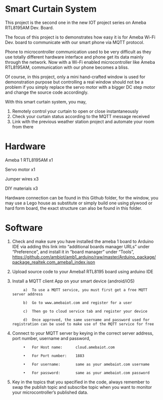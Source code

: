 # Smart Curtain System

This project is the second one in the new IOT project series on Ameba RTL8195AM Dev. Board.

The focus of this project is to demonstrates how easy it is for Ameba Wi-Fi Dev. board to communicate with our smart phone via MQTT protocol. 

Phone to microcontroller communication used to be very difficult as they use totally different hardware interface and phone get its data mainly through the network. Now with a Wi-Fi enabled microcontroller like Ameba RTL8195AM, communication with our phone becomes a bliss. 

Of course, in this project, only a mini hand-crafted window is used for demonstration purpose but controlling a real window should not be a problem if you simply replace the servo motor with a bigger DC step motor and change the source code accordingly. 

With this smart curtain system, you may,
1.	Remotely control your curtain to open or close instantaneously
2.	Check your curtain status according to the MQTT message received 
3.	Link with the previous weather station project and automate your room from there

# Hardware

Ameba 1 RTL8195AM        x1

Servo motor		         x1

Jumper wires         	 x3

DIY materials            x3


Hardware connection can be found in this Github folder, for the window, you may use a Lego house as substitute or simply build one using plywood or hard form board, the exact structure can also be found in this folder.


# Software

1. Check and make sure you have installed the ameba 1 board to Arduino IDE via adding this link into “additional boards manager URLs” under “Preference”, and install it in “board manager” under “Tools”,
https://github.com/ambiot/amb1_arduino/raw/master/Arduino_package/package_realtek.com_ameba1_index.json

2. Upload source code to your Ameba1 RTL8195 board using arduino IDE
3. Install a MQTT client App on your smart device (android/iOS)

            a)	To use a MQTT service, you must first get a free MQTT server address
    
            b)	Go to www.amebaiot.com and register for a user
    
            c)	Then go to cloud service tab and register your device
    
            d)	Once approved, the same username and password used for registration can be used to make use of the MQTT service for free
    
4. Connect to your MQTT server by keying in the correct server address, port number, username and password,

            •	For Host name: 		cloud.amebaiot.com
    
            •	For Port number: 	1883
    
            •	For username:		same as your amebaiot.com username
    
            •	For password: 		same as your amebaiot.com password
    
    
5. Key in the topics that you specified in the code, always remember to swap the publish topic and subscribe topic when you want to monitor your microcontroller’s published data.
